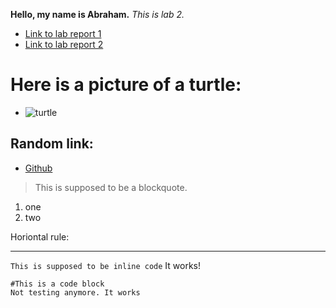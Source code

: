 **Hello, my name is Abraham.**
*This is lab 2.*

* [Link to lab report 1](https://broham6.github.io/CSE-15L-Lab-Report/lab-report-1-week-2.html)
* [Link to lab report 2](https://github.com/broham6/CSE-15L-Lab-Report/blob/b4662464876715efa415e8d89e13b5c61decd7a7/lab-report-2-week4.md)

# Here is a picture of a turtle:
- ![turtle](https://s28164.pcdn.co/files/sea-turtle-iStock_000011381141Large-e1547156592926-1280x720.jpg)

## Random link:
- [Github](https://github.com/)

> This is supposed to be a blockquote.

1. one
2. two


Horiontal rule:

---

`This is supposed to be inline code` It works!

```
#This is a code block
Not testing anymore. It works
```

